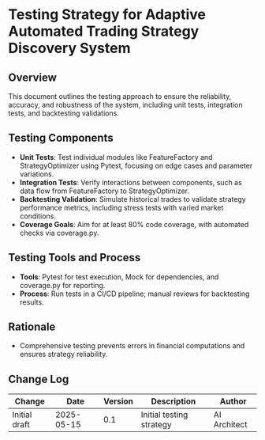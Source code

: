 # Testing Strategy for Adaptive Automated Trading Strategy Discovery System

## Overview

This document outlines the testing approach to ensure the reliability, accuracy, and robustness of the system, including unit tests, integration tests, and backtesting validations.

## Testing Components

- **Unit Tests**: Test individual modules like FeatureFactory and StrategyOptimizer using Pytest, focusing on edge cases and parameter variations.
- **Integration Tests**: Verify interactions between components, such as data flow from FeatureFactory to StrategyOptimizer.
- **Backtesting Validation**: Simulate historical trades to validate strategy performance metrics, including stress tests with varied market conditions.
- **Coverage Goals**: Aim for at least 80% code coverage, with automated checks via coverage.py.

## Testing Tools and Process

- **Tools**: Pytest for test execution, Mock for dependencies, and coverage.py for reporting.
- **Process**: Run tests in a CI/CD pipeline; manual reviews for backtesting results.

## Rationale

- Comprehensive testing prevents errors in financial computations and ensures strategy reliability.

## Change Log

| Change        | Date       | Version | Description                  | Author         |
| ------------- | ---------- | ------- | ---------------------------- | -------------- |
| Initial draft | 2025-05-15 | 0.1     | Initial testing strategy     | AI Architect   | 
